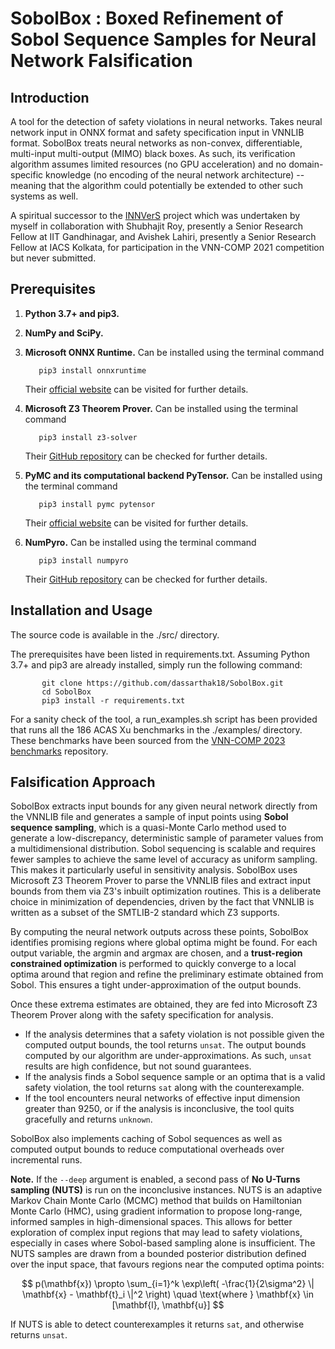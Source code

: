 # SobolBox : Boxed Refinement of Sobol Sequence Samples for Neural Network Falsification

## Introduction

A tool for the detection of safety violations in neural networks. Takes neural network input in ONNX format and safety specification input in VNNLIB format. SobolBox treats neural networks as non-convex, differentiable, multi-input multi-output (MIMO) black boxes. As such, its verification algorithm assumes limited resources (no GPU acceleration) and no domain-specific knowledge (no encoding of the neural network architecture) -- meaning that the algorithm could potentially be extended to other such systems as well.

A spiritual successor to the [INNVerS](https://github.com/iacs-csu-2020/INNVerS) project which was undertaken by myself in collaboration with Shubhajit Roy, presently a Senior Research Fellow at IIT Gandhinagar, and Avishek Lahiri, presently a Senior Research Fellow at IACS Kolkata, for participation in the VNN-COMP 2021 competition but never submitted.

## Prerequisites

1. **Python 3.7+ and pip3.**
2. **NumPy and SciPy.**
3. **Microsoft ONNX Runtime.** Can be installed using the terminal command

    ```shell
       pip3 install onnxruntime
    ```
    Their [official website](https://onnxruntime.ai/) can be visited for further details.
4. **Microsoft Z3 Theorem Prover.** Can be installed using the terminal command

    ```shell
       pip3 install z3-solver
    ```
    Their [GitHub repository](https://github.com/Z3Prover/z3) can be checked for further details.
5. **PyMC and its computational backend PyTensor.** Can be installed using the terminal command

    ```shell
       pip3 install pymc pytensor
    ```
    Their [official website](https://www.pymc.io/welcome.html) can be visited for further details.
6. **NumPyro.** Can be installed using the terminal command

    ```shell
       pip3 install numpyro
    ```
    Their [GitHub repository](https://github.com/pyro-ppl/numpyro) can be checked for further details.

## Installation and Usage

The source code is available in the ./src/ directory.

The prerequisites have been listed in requirements.txt. Assuming Python 3.7+ and pip3 are already installed, simply run the following command:

 ```shell
        git clone https://github.com/dassarthak18/SobolBox.git
        cd SobolBox
        pip3 install -r requirements.txt
  ```
For a sanity check of the tool, a run_examples.sh script has been provided that runs all the 186 ACAS Xu benchmarks in the ./examples/ directory. These benchmarks have been sourced from the [VNN-COMP 2023 benchmarks](https://github.com/ChristopherBrix/vnncomp2023_benchmarks) repository.

## Falsification Approach

SobolBox extracts input bounds for any given neural network directly from the VNNLIB file and generates a sample of input points using **Sobol sequence sampling**, which is a quasi-Monte Carlo method used to generate a low-discrepancy, deterministic sample of parameter values from a multidimensional distribution. Sobol sequencing is scalable and requires fewer samples to achieve the same level of accuracy as uniform sampling. This makes it particularly useful in sensitivity analysis. SobolBox uses Microsoft Z3 Theorem Prover to parse the VNNLIB files and extract input bounds from them via Z3's inbuilt optimization routines. This is a deliberate choice in minimization of dependencies, driven by the fact that VNNLIB is written as a subset of the SMTLIB-2 standard which Z3 supports.

By computing the neural network outputs across these points, SobolBox identifies promising regions where global optima might be found. For each output variable, the argmin and argmax are chosen, and a **trust-region constrained optimization** is performed to quickly converge to a local optima around that region and refine the preliminary estimate obtained from Sobol. This ensures a tight under-approximation of the output bounds.

Once these extrema estimates are obtained, they are fed into Microsoft Z3 Theorem Prover along with the safety specification for analysis.

* If the analysis determines that a safety violation is not possible given the computed output bounds, the tool returns ``unsat``. The output bounds computed by our algorithm are under-approximations. As such, ``unsat`` results are high confidence, but not sound guarantees.
* If the analysis finds a Sobol sequence sample or an optima that is a valid safety violation, the tool returns ``sat`` along with the counterexample.
* If the tool encounters neural networks of effective input dimension greater than 9250, or if the analysis is inconclusive, the tool quits gracefully and returns ``unknown``.

SobolBox also implements caching of Sobol sequences as well as computed output bounds to reduce computational overheads over incremental runs.

**Note.** If the ``--deep`` argument is enabled, a second pass of **No U-Turns sampling (NUTS)** is run on the inconclusive instances. NUTS is an adaptive Markov Chain Monte Carlo (MCMC) method that builds on Hamiltonian Monte Carlo (HMC), using gradient information to propose long-range, informed samples in high-dimensional spaces. This allows for better exploration of complex input regions that may lead to safety violations, especially in cases where Sobol-based sampling alone is insufficient. The NUTS samples are drawn from a bounded posterior distribution defined over the input space, that favours regions near the computed optima points:

$$
p(\mathbf{x}) \propto \sum_{i=1}^k \exp\left( -\frac{1}{2\sigma^2} \| \mathbf{x} - \mathbf{t}_i \|^2 \right)
\quad \text{where } \mathbf{x} \in [\mathbf{l}, \mathbf{u}]
$$

If NUTS is able to detect counterexamples it returns ``sat``, and otherwise returns ``unsat``.
